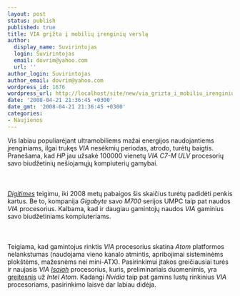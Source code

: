 ```yaml
---
layout: post
status: publish
published: true
title: VIA grįžta į mobilių įrenginių verslą
author:
  display_name: Suvirintojas
  login: Suvirintojas
  email: dovrim@yahoo.com
  url: ''
author_login: Suvirintojas
author_email: dovrim@yahoo.com
wordpress_id: 1676
wordpress_url: http://localhost/site/new/via_grizta_i_mobiliu_irenginiu_versla/
date: '2008-04-21 21:36:45 +0300'
date_gmt: '2008-04-21 21:36:45 +0300'
categories:
- Naujienos
---
```

<p>Vis labiau populiarėjant ultramobiliems mažai energijos naudojantiems įrenginiams, ilgai trukęs <i>VIA</i> nesėkmių periodas, atrodo, turėtų baigtis. Pranešama, kad <i>HP</i> jau užsakė 100000 vienetų <i>VIA C7-M ULV</i> procesorių savo biudžetinių nešiojamųjų kompiuterių gamybai.<br />
<br><br />
<br><a class="ns" href="http://www.digitimes.com/mobos/a20080421PD200.html"><i>Digitimes</i></a> teigimu, iki 2008 metų pabaigos šis skaičius turėtų padidėti penkis kartus. Be to, kompanija <i>Gigabyte</i> savo <i>M700</i> serijos UMPC taip pat naudos <i>VIA</i> procesorius. Kalbama, kad ir daugiau gamintojų naudos <i>VIA</i> gaminius savo biudžetiniams kompiuteriams.<br />
<br><br />
<br>Teigiama, kad gamintojus rinktis <i>VIA</i> procesorius skatina <i>Atom</i> platformos nelankstumas (naudojama vieno kanalo atmintis, apribojimai sisteminėms plokštėms, mažesnėms nei mini-ATX). Pasirinkimui įtakos greičiausiai turės ir naujasis <i>VIA</i> <a class="ns" href="http://www.technews.lt/index.php?id=Kas&amp;Id=1369"><i>Isaiah</i></a> procesorius, kuris, preliminariais duomenimis, yra <a class="ns" href="http://www.eeepcnews.de/2008/04/18/intel-atom-benchmarks-via-isaiah-vergleich/">greitesnis</a> už <i>Intel Atom</i>. Kadangi <i>Nvidia</i> taip pat gamins lustų rinkinius <i>VIA</i> procesoriams, pasirinkimo laisvė dar labiau didėja.</p>
